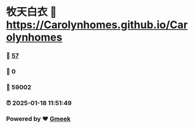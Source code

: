 # 牧天白衣 :link: https://Carolynhomes.github.io/Carolynhomes 
### :page_facing_up: [57](https://Carolynhomes.github.io/Carolynhomes/tag.html) 
### :speech_balloon: 0 
### :hibiscus: 59002 
### :alarm_clock: 2025-01-18 11:51:49 
### Powered by :heart: [Gmeek](https://github.com/Meekdai/Gmeek)
